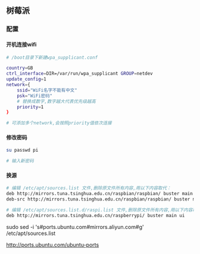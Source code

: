 <!--
 * @Description: 
 * @Version: 1.0
 * @Author: DaLao
 * @Email: dalao_li@163.com
 * @Date: 2021-10-07 21:09:16
 * @LastEditors: DaLao
 * @LastEditTime: 2022-07-03 13:14:43
-->

## 树莓派


### 配置


#### 开机连接wifi


```sh
# /boot目录下新建wpa_supplicant.conf

country=GB
ctrl_interface=DIR=/var/run/wpa_supplicant GROUP=netdev
update_config=1
network={
    ssid="WiFi名字不能有中文"
    psk="WiFi密码"
    # 替换成数字,数字越大代表优先级越高
    priority=1
}

# 可添加多个network,会按照priority值依次连接
```


#### 修改密码


```sh
su passwd pi

# 输入新密码
```


#### 换源


```sh
# 编辑 /etc/apt/sources.list 文件,删除原文件所有内容,用以下内容取代：
deb http://mirrors.tuna.tsinghua.edu.cn/raspbian/raspbian/ buster main non-free contrib rpi
deb-src http://mirrors.tuna.tsinghua.edu.cn/raspbian/raspbian/ buster main non-free contrib rpi

# 编辑 /etc/apt/sources.list.d/raspi.list 文件,删除原文件所有内容,用以下内容取代：
deb http://mirrors.tuna.tsinghua.edu.cn/raspberrypi/ buster main ui
```


sudo sed -i 's#ports.ubuntu.com#mirrors.aliyun.com#g' /etc/apt/sources.list

http://ports.ubuntu.com/ubuntu-ports